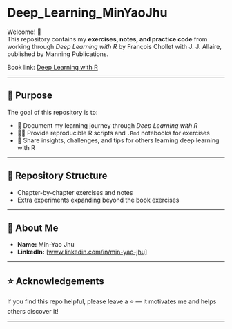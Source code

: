 # Deep_Learning_MinYaoJhu

Welcome! 👋  
This repository contains my **exercises, notes, and practice code** from working through *Deep Learning with R* by François Chollet with J. J. Allaire, published by Manning Publications.  

Book link: [Deep Learning with R](https://www.manning.com/books/deep-learning-with-r)  

---

## 🎯 Purpose

The goal of this repository is to:
- 📖 Document my learning journey through *Deep Learning with R*  
- 🧑‍💻 Provide reproducible R scripts and `.Rmd` notebooks for exercises  
- 📝 Share insights, challenges, and tips for others learning deep learning with R  

---


## 📂 Repository Structure

- Chapter-by-chapter exercises and notes  
- Extra experiments expanding beyond the book exercises 

---

## 🙋 About Me

- **Name:** Min-Yao Jhu  
- **LinkedIn:** [www.linkedin.com/in/min-yao-jhu]  

---

## ⭐ Acknowledgements

If you find this repo helpful, please leave a ⭐ — it motivates me and helps others discover it!  

---